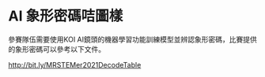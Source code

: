 # AI 象形密碼咭圖樣

參賽隊伍需要使用KOI AI鏡頭的機器學習功能訓練模型並辨認象形密碼，比賽提供的象形密碼可以參考以下文件。

<http://bit.ly/MRSTEMer2021DecodeTable>

